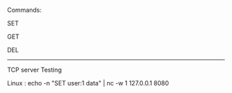 Commands:

SET

GET

DEL

---

TCP server Testing

Linux :
echo -n "SET user:1 data" | nc -w 1 127.0.0.1 8080